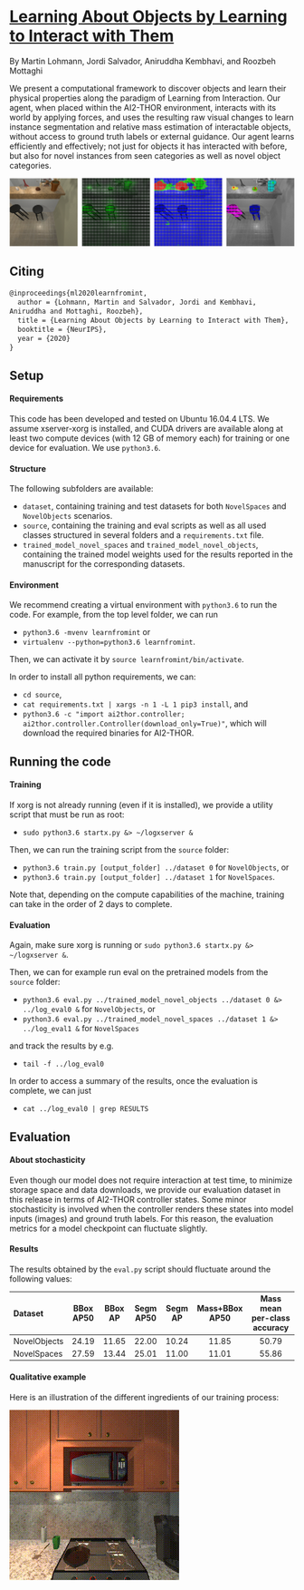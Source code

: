 # [Learning About Objects by Learning to Interact with Them](https://arxiv.org/pdf/2006.09306.pdf)

By Martin Lohmann, Jordi Salvador, Aniruddha Kembhavi, and Roozbeh Mottaghi

We present a computational framework to discover objects and learn their physical properties along the paradigm of
Learning from Interaction. Our agent, when placed within the AI2-THOR environment, interacts with its world by
applying forces, and uses the resulting raw visual changes to learn instance segmentation and relative mass estimation
of interactable objects, without access to ground truth labels or external guidance. Our agent learns efficiently and
effectively; not just for objects it has interacted with before, but also for novel instances from seen categories
as well as novel object categories.

![](inference.png)

## Citing
```
@inproceedings{ml2020learnfromint,
  author = {Lohmann, Martin and Salvador, Jordi and Kembhavi, Aniruddha and Mottaghi, Roozbeh},
  title = {Learning About Objects by Learning to Interact with Them},
  booktitle = {NeurIPS},
  year = {2020}
}
```

## Setup

#### Requirements

This code has been developed and tested on Ubuntu 16.04.4 LTS. We assume xserver-xorg is installed, and
CUDA drivers are available along at least two compute devices (with 12 GB of memory each) for training or one device
for evaluation. We use `python3.6`.

#### Structure

The following subfolders are available:
- `dataset`, containing training and test datasets for both `NovelSpaces` and
`NovelObjects` scenarios.
- `source`, containing the training and eval scripts as well as all used classes structured in several folders and a
`requirements.txt` file.
- `trained_model_novel_spaces` and `trained_model_novel_objects`, containing the trained model weights used for the
results reported in the manuscript for the corresponding datasets.
   
#### Environment
    
We recommend creating a virtual environment with `python3.6` to run the code. For example, from the top
level folder, we can run
- `python3.6 -mvenv learnfromint` or
- `virtualenv --python=python3.6 learnfromint`.

Then, we can activate it by `source learnfromint/bin/activate`.

In order to install all python requirements, we can:
- `cd source`,
- `cat requirements.txt | xargs -n 1 -L 1 pip3 install`, and
- `python3.6 -c "import ai2thor.controller; ai2thor.controller.Controller(download_only=True)"`, which will download
the required binaries for AI2-THOR.

## Running the code

#### Training

If xorg is not already running (even if it is installed), we provide a utility script that must be run as root:
- `sudo python3.6 startx.py &> ~/logxserver &`

Then, we can run the training script from the `source` folder:
- `python3.6 train.py [output_folder] ../dataset 0` for `NovelObjects`, or
- `python3.6 train.py [output_folder] ../dataset 1` for `NovelSpaces`.

Note that, depending on the compute capabilities of the machine, training can take in the order of 2 days to
complete.
    
#### Evaluation

Again, make sure xorg is running or `sudo python3.6 startx.py &> ~/logxserver &`.

Then, we can for example run eval on the pretrained models from the `source` folder:
- `python3.6 eval.py ../trained_model_novel_objects ../dataset 0 &> ../log_eval0 &` for `NovelObjects`, or
- `python3.6 eval.py ../trained_model_novel_spaces ../dataset 1 &> ../log_eval1 &` for `NovelSpaces`

and track the results by e.g.
- `tail -f ../log_eval0`

In order to access a summary of the results, once the evaluation is complete, we can just
- `cat ../log_eval0 | grep RESULTS`
    
## Evaluation

#### About stochasticity
Even though our model does not require interaction at test time, to minimize storage space and data downloads, we
provide our evaluation dataset in this release in terms of AI2-THOR controller states. Some minor stochasticity is
involved when the controller renders these states into model inputs (images) and ground truth labels. For this reason,
the evaluation metrics for a model checkpoint can fluctuate slightly.

#### Results
The results obtained by the `eval.py` script should fluctuate around the following values:

|   Dataset   | BBox AP50 | BBox AP | Segm AP50 | Segm AP | Mass+BBox AP50 | Mass mean per-class accuracy |
|:------------|:---------:|:-------:|:---------:|:-------:|:--------------:|:----------------------------:|
| NovelObjects|   24.19   |  11.65  |   22.00   |  10.24  |      11.85     |            50.79             |
| NovelSpaces |   27.59   |  13.44  |   25.01   |  11.00  |      11.01     |            55.86             |

#### Qualitative example
Here is an illustration of the different ingredients of our training process:

![](training_video.gif)
